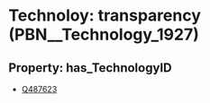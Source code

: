 # Technoloy: __transparency__ (PBN__Technology_1927)

## Property: has_TechnologyID

* [Q487623](Q487623)

